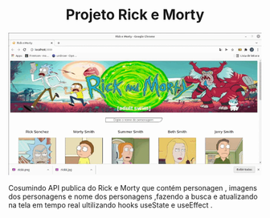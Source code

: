 <div align="center"><h1>Projeto Rick e Morty</h1></div>
<div align="center"><img src="src/assets/rick.gif"/></div>


Cosumindo API publica do Rick e Morty que contém personagen , imagens dos personagens e nome dos personagens ,fazendo a busca e atualizando na tela em tempo real ultilizando hooks useState e useEffect .
